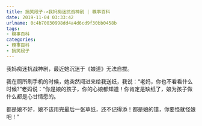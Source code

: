 ```yaml
---
title: 搞笑段子->我妈痴迷抗战神剧 | 糗事百科
date: 2019-11-04 03:33:42
urlname: 0c4b70030998dd4a4d6cd9f30bb0458b
tags: 
- 糗事百科
categories:
- 糗事百科
- 搞笑段子
---
```

我妈痴迷抗战神剧，最近她沉迷于《娘道》无法自拔。

我在厕所刷手机的时候，她突然闯进来给我送纸，我说：“老妈，你也不看看什么时候?”老妈说：“你是娘的孩子，你的心娘都知道！你肯定是缺纸了，娘为孩子做什么都是心甘情愿的。

都是娘不好，娘不该用完最后一张草纸，还不记得添！都是娘的错，你要怪就怪娘吧！”



